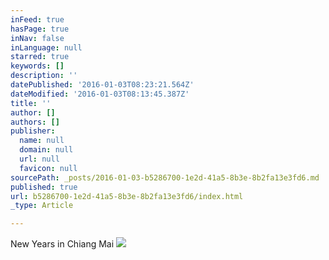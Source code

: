 ```yaml
---
inFeed: true
hasPage: true
inNav: false
inLanguage: null
starred: true
keywords: []
description: ''
datePublished: '2016-01-03T08:23:21.564Z'
dateModified: '2016-01-03T08:13:45.387Z'
title: ''
author: []
authors: []
publisher:
  name: null
  domain: null
  url: null
  favicon: null
sourcePath: _posts/2016-01-03-b5286700-1e2d-41a5-8b3e-8b2fa13e3fd6.md
published: true
url: b5286700-1e2d-41a5-8b3e-8b2fa13e3fd6/index.html
_type: Article

---
```

New Years in Chiang Mai
![](https://the-grid-user-content.s3-us-west-2.amazonaws.com/a43d00f8-b108-47b6-96ad-8ca0b56eaa8e.jpg)